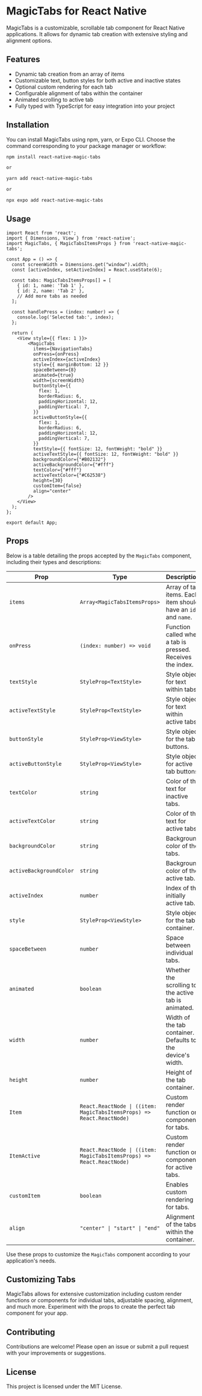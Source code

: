 # MagicTabs for React Native

MagicTabs is a customizable, scrollable tab component for React Native applications. It allows for dynamic tab creation with extensive styling and alignment options.

## Features

- Dynamic tab creation from an array of items
- Customizable text, button styles for both active and inactive states
- Optional custom rendering for each tab
- Configurable alignment of tabs within the container
- Animated scrolling to active tab
- Fully typed with TypeScript for easy integration into your project

## Installation

You can install MagicTabs using npm, yarn, or Expo CLI. Choose the command corresponding to your package manager or workflow:

```bash
npm install react-native-magic-tabs

or

yarn add react-native-magic-tabs

or

npx expo add react-native-magic-tabs
```

## Usage
```
import React from 'react';
import { Dimensions, View } from 'react-native';
import MagicTabs, { MagicTabsItemsProps } from 'react-native-magic-tabs';

const App = () => {
  const screenWidth = Dimensions.get("window").width;
  const [activeIndex, setActiveIndex] = React.useState(6);

  const tabs: MagicTabsItemsProps[] = [
    { id: 1, name: 'Tab 1' },
    { id: 2, name: 'Tab 2' },
    // Add more tabs as needed
  ];

  const handlePress = (index: number) => {
    console.log('Selected tab:', index);
  };

  return (
    <View style={{ flex: 1 }}>
        <MagicTabs
          items={NavigationTabs}
          onPress={onPress}
          activeIndex={activeIndex}
          style={{ marginBottom: 12 }}
          spaceBetween={8}
          animated={true}
          width={screenWidth}
          buttonStyle={{
            flex: 1,
            borderRadius: 6,
            paddingHorizontal: 12,
            paddingVertical: 7,
          }}
          activeButtonStyle={{
            flex: 1,
            borderRadius: 6,
            paddingHorizontal: 12,
            paddingVertical: 7,
          }}
          textStyle={{ fontSize: 12, fontWeight: "bold" }}
          activeTextStyle={{ fontSize: 12, fontWeight: "bold" }}
          backgroundColor={"#B02132"}
          activeBackgroundColor={"#fff"}
          textColor={"#fff"}
          activeTextColor={"#C62538"}
          height={30}
          customItem={false}
          align="center"
        />
    </View>
  );
};

export default App;
```

## Props

Below is a table detailing the props accepted by the `MagicTabs` component, including their types and descriptions:

| Prop                 | Type                                                    | Description                                                        |
|----------------------|---------------------------------------------------------|--------------------------------------------------------------------|
| `items`              | `Array<MagicTabsItemsProps>`                            | Array of tab items. Each item should have an `id` and `name`.     |
| `onPress`            | `(index: number) => void`                               | Function called when a tab is pressed. Receives the index.        |
| `textStyle`          | `StyleProp<TextStyle>`                                  | Style object for text within tabs.                                 |
| `activeTextStyle`    | `StyleProp<TextStyle>`                                  | Style object for text within active tabs.                          |
| `buttonStyle`        | `StyleProp<ViewStyle>`                                  | Style object for the tab buttons.                                  |
| `activeButtonStyle`  | `StyleProp<ViewStyle>`                                  | Style object for active tab buttons.                               |
| `textColor`          | `string`                                                | Color of the text for inactive tabs.                               |
| `activeTextColor`    | `string`                                                | Color of the text for active tabs.                                 |
| `backgroundColor`    | `string`                                                | Background color of the tabs.                                      |
| `activeBackgroundColor` | `string`                                             | Background color of the active tab.                                |
| `activeIndex`        | `number`                                                | Index of the initially active tab.                                 |
| `style`              | `StyleProp<ViewStyle>`                                  | Style object for the tab container.                                |
| `spaceBetween`       | `number`                                                | Space between individual tabs.                                     |
| `animated`           | `boolean`                                               | Whether the scrolling to the active tab is animated.               |
| `width`              | `number`                                                | Width of the tab container. Defaults to the device's width.        |
| `height`             | `number`                                                | Height of the tab container.                                       |
| `Item`               | `React.ReactNode \| ((item: MagicTabsItemsProps) => React.ReactNode)` | Custom render function or component for tabs.                    |
| `ItemActive`         | `React.ReactNode \| ((item: MagicTabsItemsProps) => React.ReactNode)` | Custom render function or component for active tabs.              |
| `customItem`         | `boolean`                                               | Enables custom rendering for tabs.                                 |
| `align`              | `"center" \| "start" \| "end"`                          | Alignment of the tabs within the container.                        |

Use these props to customize the `MagicTabs` component according to your application's needs.


## Customizing Tabs

MagicTabs allows for extensive customization including custom render functions or components for individual tabs, adjustable spacing, alignment, and much more. Experiment with the props to create the perfect tab component for your app.

## Contributing

Contributions are welcome! Please open an issue or submit a pull request with your improvements or suggestions.

## License

This project is licensed under the MIT License.
